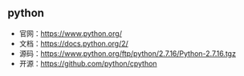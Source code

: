 ## python

- 官网：<https://www.python.org/>
- 文档：<https://docs.python.org/2/>
- 源码：<https://www.python.org/ftp/python/2.7.16/Python-2.7.16.tgz>
- 开源：<https://github.com/python/cpython>
